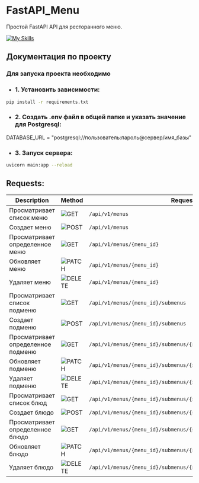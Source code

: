 # FastAPI_Menu

Простой FastAPI API для ресторанного меню.


[![My Skills](https://skillicons.dev/icons?i=py,fastapi,postgres,github)](https://skillicons.dev)

## Документация по проекту

### Для запуска проекта необходимо

* ### 1. Установить зависимости:

```bash
pip install -r requirements.txt
```

* ### 2. Создать .env файл в общей папке и указать значение для Postgresql:

DATABASE_URL = "postgresql://пользователь:пароль@сервер/имя_базы"

* ### 3. Запуск сервера:

```bash
uvicorn main:app --reload
```


## Requests:

| Description                        | Method                                              | Request                                                          |
|------------------------------------|-----------------------------------------------------|------------------------------------------------------------------|
| Просматривает список меню          | ![GET](https://img.shields.io/badge/-GET-blue)      | `/api/v1/menus`                                                  |
| Создает меню                       | ![POST](https://img.shields.io/badge/-POST-success) | `/api/v1/menus`                                                  |
| Просматривает определенное меню    | ![GET](https://img.shields.io/badge/-GET-blue)      | `/api/v1/menus/{menu_id}`                                        |
| Обновляет меню                     | ![PATCH](https://img.shields.io/badge/-PATCH-9cf)   | `/api/v1/menus/{menu_id}`                                        |
| Удаляет меню                       | ![DELETE](https://img.shields.io/badge/-DELETE-red) | `/api/v1/menus/{menu_id}`                                        |
| Просматривает список подменю       | ![GET](https://img.shields.io/badge/-GET-blue)      | `/api/v1/menus/{menu_id}/submenus`                               |
| Создает подменю                    | ![POST](https://img.shields.io/badge/-POST-success) | `/api/v1/menus/{menu_id}/submenus`                               |
| Просматривает определенное подменю | ![GET](https://img.shields.io/badge/-GET-blue)      | `/api/v1/menus/{menu_id}/submenus/{submenu_id}`                  |
| Обновляет подменю                  | ![PATCH](https://img.shields.io/badge/-PATCH-9cf)   | `/api/v1/menus/{menu_id}/submenus/{submenu_id}`                  |
| Удаляет подменю                    | ![DELETE](https://img.shields.io/badge/-DELETE-red) | `/api/v1/menus/{menu_id}/submenus/{submenu_id}`                  |
| Просматривает список блюд          | ![GET](https://img.shields.io/badge/-GET-blue)      | `/api/v1/menus/{menu_id}/submenus/{submenu_id}/dishes`           |
| Создает блюдо                      | ![POST](https://img.shields.io/badge/-POST-success) | `/api/v1/menus/{menu_id}/submenus/{submenu_id}/dishes`           |
| Просматривает определенное блюдо   | ![GET](https://img.shields.io/badge/-GET-blue)      | `/api/v1/menus/{menu_id}/submenus/{submenu_id}/dishes/{dish_id}` |
| Обновляет блюдо                    | ![PATCH](https://img.shields.io/badge/-PATCH-9cf)   | `/api/v1/menus/{menu_id}/submenus/{submenu_id}/dishes/{dish_id}` |
| Удаляет блюдо                      | ![DELETE](https://img.shields.io/badge/-DELETE-red) | `/api/v1/menus/{menu_id}/submenus/{submenu_id}/dishes/{dish_id}` |

